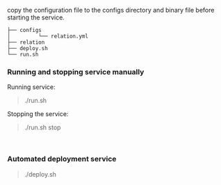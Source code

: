 
copy the configuration file to the configs directory and binary file before starting the service.

```
├── configs
│         └── relation.yml
├── relation
├── deploy.sh
└── run.sh
```

### Running and stopping service manually

Running service:

> ./run.sh

Stopping the service:

> ./run.sh stop

<br>

### Automated deployment service

> ./deploy.sh
